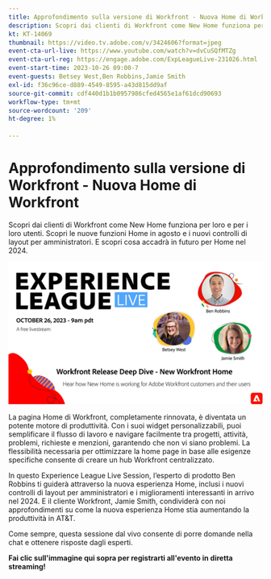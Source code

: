 ```yaml
---
title: Approfondimento sulla versione di Workfront - Nuova Home di Workfront
description: Scopri dai clienti di Workfront come New Home funziona per loro e per i loro utenti.
kt: KT-14069
thumbnail: https://video.tv.adobe.com/v/3424606?format=jpeg
event-cta-url-live: https://www.youtube.com/watch?v=dvCuSQfMTZg
event-cta-url-reg: https://engage.adobe.com/ExpLeagueLive-231026.html
event-start-time: 2023-10-26 09:00-7
event-guests: Betsey West,Ben Robbins,Jamie Smith
exl-id: f36c96ce-d889-4549-8595-a43d815dd9af
source-git-commit: cdf440d1b1b0957986cfed4565e1af61dcd90693
workflow-type: tm+mt
source-wordcount: '209'
ht-degree: 1%

---
```


# Approfondimento sulla versione di Workfront - Nuova Home di Workfront

Scopri dai clienti di Workfront come New Home funziona per loro e per i loro utenti. Scopri le nuove funzioni Home in agosto e i nuovi controlli di layout per amministratori. E scopri cosa accadrà in futuro per Home nel 2024.

[![ExL LIVE 22 settembre 2023](../assets/Oct26_exl_live_WebBanner.png)](https://engage.adobe.com/ExpLeagueLive-231026.html)

La pagina Home di Workfront, completamente rinnovata, è diventata un potente motore di produttività. Con i suoi widget personalizzabili, puoi semplificare il flusso di lavoro e navigare facilmente tra progetti, attività, problemi, richieste e menzioni, garantendo che non vi siano problemi. La flessibilità necessaria per ottimizzare la home page in base alle esigenze specifiche consente di creare un hub Workfront centralizzato.

In questo Experience League Live Session, l’esperto di prodotto Ben Robbins ti guiderà attraverso la nuova esperienza Home, inclusi i nuovi controlli di layout per amministratori e i miglioramenti interessanti in arrivo nel 2024. E il cliente Workfront, Jamie Smith, condividerà con noi approfondimenti su come la nuova esperienza Home stia aumentando la produttività in AT&amp;T.

Come sempre, questa sessione dal vivo consente di porre domande nella chat e ottenere risposte dagli esperti.

**Fai clic sull&#39;immagine qui sopra per registrarti all&#39;evento in diretta streaming!**
